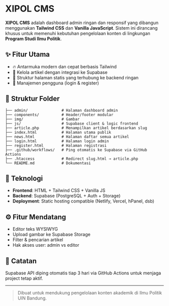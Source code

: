 # XIPOL CMS

**XIPOL CMS** adalah dashboard admin ringan dan responsif yang dibangun menggunakan **Tailwind CSS** dan **Vanilla JavaScript**. Sistem ini dirancang khusus untuk memenuhi kebutuhan pengelolaan konten di lingkungan **Program Studi Ilmu Politik**.

## ✨ Fitur Utama
- 🔥 Antarmuka modern dan cepat berbasis Tailwind
- 📄 Kelola artikel dengan integrasi ke Supabase
- 📁 Struktur halaman statis yang terhubung ke backend ringan
- 👥 Manajemen pengguna (login & register)

## 📁 Struktur Folder
```
├── admin/               # Halaman dashboard admin
├── components/          # Header/footer modular
├── img/                 # Gambar
├── js/                  # Supabase client & logic frontend
├── article.php          # Menampilkan artikel berdasarkan slug
├── index.html           # Halaman utama publik
├── news.html            # Halaman daftar semua artikel
├── login.html           # Halaman login admin
├── register.html        # Halaman registrasi
├── .github/workflows/   # Ping otomatis ke Supabase via GitHub Actions
├── .htaccess            # Redirect slug.html → article.php
└── README.md            # Dokumentasi
```

## 🚀 Teknologi
- **Frontend**: HTML + Tailwind CSS + Vanilla JS
- **Backend**: Supabase (PostgreSQL + Auth + Storage)
- **Deployment**: Static hosting compatible (Netlify, Vercel, hPanel, dsb)

## ⚙️ Fitur Mendatang
- Editor teks WYSIWYG
- Upload gambar ke Supabase Storage
- Filter & pencarian artikel
- Hak akses user: admin vs editor

## 📌 Catatan
Supabase API diping otomatis tiap 3 hari via GitHub Actions untuk menjaga project tetap aktif.

---

> Dibuat untuk mendukung pengelolaan konten akademik di Ilmu Politik UIN Bandung.
